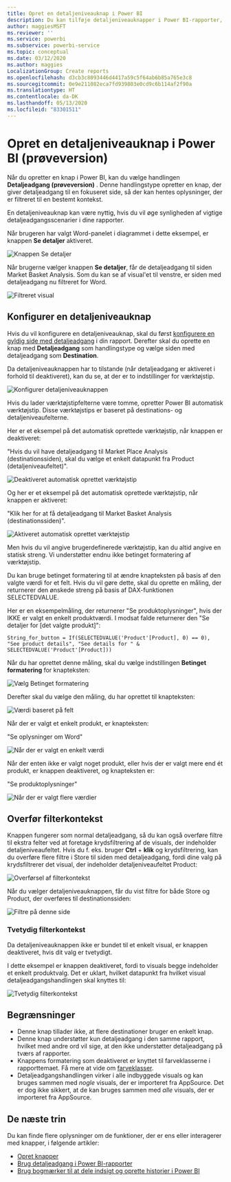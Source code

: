```yaml
---
title: Opret en detaljeniveauknap i Power BI
description: Du kan tilføje detaljeniveauknapper i Power BI-rapporter, der får dine rapporter til at fungere som apps, og sørge for, at brugerne bliver mere involveret.
author: maggiesMSFT
ms.reviewer: ''
ms.service: powerbi
ms.subservice: powerbi-service
ms.topic: conceptual
ms.date: 03/12/2020
ms.author: maggies
LocalizationGroup: Create reports
ms.openlocfilehash: d3cb3c8093446d4417a59c5f64ab6b85a765e3c8
ms.sourcegitcommit: 0e9e211082eca7fd939803e0cd9c6b114af2f90a
ms.translationtype: HT
ms.contentlocale: da-DK
ms.lasthandoff: 05/13/2020
ms.locfileid: "83301511"
---
```

# <a name="create-a-drill-through-button-in-power-bi-preview"></a>Opret en detaljeniveauknap i Power BI (prøveversion)

Når du opretter en knap i Power BI, kan du vælge handlingen **Detaljeadgang (prøveversion)** . Denne handlingstype opretter en knap, der giver detaljeadgang til en fokuseret side, så der kan hentes oplysninger, der er filtreret til en bestemt kontekst.

En detaljeniveauknap kan være nyttig, hvis du vil øge synligheden af vigtige detaljeadgangsscenarier i dine rapporter.

Når brugeren har valgt Word-panelet i diagrammet i dette eksempel, er knappen **Se detaljer** aktiveret.

![Knappen Se detaljer](media/desktop-drill-through-buttons/power-bi-drill-through-visual-button.png)

Når brugerne vælger knappen **Se detaljer**, får de detaljeadgang til siden Market Basket Analysis. Som du kan se af visual'et til venstre, er siden med detaljeadgang nu filtreret for Word.

![Filtreret visual](media/desktop-drill-through-buttons/power-bi-drill-through-destination.png)

## <a name="set-up-a-drill-through-button"></a>Konfigurer en detaljeniveauknap

Hvis du vil konfigurere en detaljeniveauknap, skal du først [konfigurere en gyldig side med detaljeadgang](desktop-drillthrough.md) i din rapport. Derefter skal du oprette en knap med **Detaljeadgang** som handlingstype og vælge siden med detaljeadgang som **Destination**.

Da detaljeniveauknappen har to tilstande (når detaljeadgang er aktiveret i forhold til deaktiveret), kan du se, at der er to indstillinger for værktøjstip.

![Konfigurer detaljeniveauknappen](media/desktop-drill-through-buttons/power-bi-create-drill-through-button.png)

Hvis du lader værktøjstipfelterne være tomme, opretter Power BI automatisk værktøjstip. Disse værktøjstips er baseret på destinations- og detaljeniveaufelterne.

Her er et eksempel på det automatisk oprettede værktøjstip, når knappen er deaktiveret:

"Hvis du vil have detaljeadgang til Market Place Analysis (destinationssiden), skal du vælge et enkelt datapunkt fra Product (detaljeniveaufeltet)".

![Deaktiveret automatisk oprettet værktøjstip](media/desktop-drill-through-buttons/power-bi-drill-through-tooltip-disabled.png)

Og her er et eksempel på det automatisk oprettede værktøjstip, når knappen er aktiveret:

"Klik her for at få detaljeadgang til Market Basket Analysis (destinationssiden)".

![Aktiveret automatisk oprettet værktøjstip](media/desktop-drill-through-buttons/power-bi-drill-through-visual-button.png)

Men hvis du vil angive brugerdefinerede værktøjstip, kan du altid angive en statisk streng. Vi understøtter endnu ikke betinget formatering af værktøjstip.

Du kan bruge betinget formatering til at ændre knapteksten på basis af den valgte værdi for et felt. Hvis du vil gøre dette, skal du oprette en måling, der returnerer den ønskede streng på basis af DAX-funktionen SELECTEDVALUE.

Her er en eksempelmåling, der returnerer "Se produktoplysninger", hvis der IKKE er valgt en enkelt produktværdi. I modsat falde returnerer den "Se detaljer for [det valgte produkt]":

```
String_for_button = If(SELECTEDVALUE('Product'[Product], 0) == 0), "See product details", "See details for " & SELECTEDVALUE('Product'[Product]))
```

Når du har oprettet denne måling, skal du vælge indstillingen **Betinget formatering** for knapteksten:

![Vælg Betinget formatering](media/desktop-drill-through-buttons/power-bi-button-conditional-tooltip.png)

Derefter skal du vælge den måling, du har oprettet til knapteksten:

![Værdi baseret på felt](media/desktop-drill-through-buttons/power-bi-conditional-measure.png)

Når der er valgt et enkelt produkt, er knapteksten:

"Se oplysninger om Word"

![Når der er valgt en enkelt værdi](media/desktop-drill-through-buttons/power-bi-conditional-button-text.png)

Når der enten ikke er valgt noget produkt, eller hvis der er valgt mere end ét produkt, er knappen deaktiveret, og knapteksten er:

"Se produktoplysninger"

![Når der er valgt flere værdier](media/desktop-drill-through-buttons/power-bi-button-conditional-text-2.png)

## <a name="pass-filter-context"></a>Overfør filterkontekst

Knappen fungerer som normal detaljeadgang, så du kan også overføre filtre til ekstra felter ved at foretage krydsfiltrering af de visuals, der indeholder detaljeniveaufeltet. Hvis du f. eks. bruger **Ctrl** + **klik** og krydsfiltrering, kan du overføre flere filtre i Store til siden med detaljeadgang, fordi dine valg på krydsfiltrerer det visual, der indeholder detaljeniveaufeltet Product:

![Overførsel af filterkontekst](media/desktop-drill-through-buttons/power-bi-cross-filter-drill-through-button.png)

Når du vælger detaljeniveauknappen, får du vist filtre for både Store og Product, der overføres til destinationssiden:

![Filtre på denne side](media/desktop-drill-through-buttons/power-bi-button-filters-passed-through.png)

### <a name="ambiguous-filter-context"></a>Tvetydig filterkontekst

Da detaljeniveauknappen ikke er bundet til et enkelt visual, er knappen deaktiveret, hvis dit valg er tvetydigt.

I dette eksempel er knappen deaktiveret, fordi to visuals begge indeholder et enkelt produktvalg. Det er uklart, hvilket datapunkt fra hvilket visual detaljeadgangshandlingen skal knyttes til:

![Tvetydig filterkontekst](media/desktop-drill-through-buttons/power-bi-button-disabled-ambiguity.png)

## <a name="limitations"></a>Begrænsninger

- Denne knap tillader ikke, at flere destinationer bruger en enkelt knap.
- Denne knap understøtter kun detaljeadgang i den samme rapport, hvilket med andre ord vil sige, at den ikke understøtter detaljeadgang på tværs af rapporter.
- Knappens formatering som deaktiveret er knyttet til farveklasserne i rapporttemaet. Få mere at vide om [farveklasser](desktop-report-themes.md#setting-structural-colors).
- Detaljeadgangshandlingen virker i alle indbyggede visuals og kan bruges sammen med *nogle* visuals, der er importeret fra AppSource. Det er dog ikke sikkert, at de kan bruges sammen med *alle* visuals, der er importeret fra AppSource.

## <a name="next-steps"></a>De næste trin
Du kan finde flere oplysninger om de funktioner, der er ens eller interagerer med knapper, i følgende artikler:

* [Opret knapper](desktop-buttons.md)
* [Brug detaljeadgang i Power BI-rapporter](desktop-drillthrough.md)
* [Brug bogmærker til at dele indsigt og oprette historier i Power BI](desktop-bookmarks.md)

